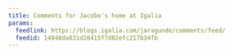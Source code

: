 ```yaml
---
title: Comments for Jacobo's home at Igalia
params:
  feedlink: https://blogs.igalia.com/jaragunde/comments/feed/
  feedid: 14848da831d28415f7d82efc217b34fb
---
```

